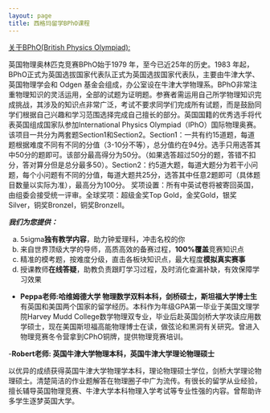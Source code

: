 ```yaml
---
layout: page
title: 西格玛留学BPhO课程
---
```


<a href=https://www.bpho.org.uk/>关于BPhO(British Physics Olympiad):</a>

英国物理奥林匹克竞赛BPhO始于1979 年，至今已近25年的历史。1983 年起，BPhO正式为英国选拔国家代表队正式为英国选拔国家代表队，主要由牛津大学、英国物理学会和 Odgen 基金会组成，办公室设在牛津大学物理系。BPhO非常注重物理知识的灵活运用，全部的试题为证明题。参赛者需运用自己所学物理知识完成挑战，其涉及的知识点非常广泛，考试不要求同学们完成所有试题，而是鼓励同学们根据自己兴趣和学习范围选择完成自己擅长的部分。英国国籍的优秀选手将代表英国组成国家队参加International Physics Olympiad（IPhO）国际物理奥赛。
该项目一共分为两套题Section1和Section2。Section1：一共有约15道题，每道题根据难度不同有不同的分值（3-10分不等），总分值约在94分。选手只用选答其中50分的题即可。该部分最高得分为50分。（如果选答超过50分的题，答错不扣分，答对算分但是总分最多50）。Section2：约5道大题，每道大题分为若干小问题，每个小问题有不同的分值，每道大题共25分，选答其中任意2题即可（具体题目数量以实际为准），最高分为100分。
奖项设置：所有中英试卷将被寄回英国，由组委会接受统一评审。全球奖项：超级金奖Top Gold，金奖Gold，银奖Silver，铜奖BronzeΙ，铜奖BronzeⅡ。

***我们为您提供：***

<ol type="a">
  <li>5sigma<b>独有教学内容</b>，助力钟爱理科，冲击名校的你</li>
  <li>来自世界顶级大学的导师，高质高效的备赛过程，<b>100%覆盖</b>竞赛知识点</li>
  <li>精准的模考题，按难度分级，直击各板块知识点，最大程度<b>模拟真实赛事</b></li>
  <li>授课教师<b>在线答疑</b>，助教负责跟盯学习过程，及时消化查漏补缺，有效保障学习效果</li>
</ol>

- 	**Peppa老师:哈维姆德大学 物理数学双料本科，剑桥硕士，斯坦福大学博士生**
有英国和美国两个国家的留学经历。本科作为年级GPA第一毕业于美国文理学院Harvey Mudd College数学物理双专业，毕业后赴英国剑桥大学攻读应用数学硕士，现在美国斯坦福高能物理博士在读，做弦论和黑洞有关研究。曾进入物理竞赛冬令营拿到CPhO铜牌，提供物理竞赛培训。

-**Robert老师: 英国牛津大学物理本科，英国牛津大学理论物理硕士**

以优异的成绩获得英国牛津大学物理学本科，理论物理硕士学位，剑桥大学理论物理硕士。清楚简洁的作业题解答在物理圈子中广为流传。有很长的留学从业经验，擅长辅导英国物理竞赛、牛津大学本科物理入学考试等专业性强的内容。曾帮助许多学生逐梦英国大学。

